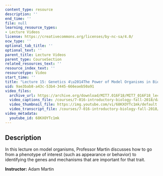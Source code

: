 ```yaml
---
content_type: resource
description: ''
end_time: ''
file: null
learning_resource_types:
- Lecture Videos
license: https://creativecommons.org/licenses/by-nc-sa/4.0/
ocw_type: ''
optional_tab_title: ''
optional_text: ''
parent_title: Lecture Videos
parent_type: CourseSection
related_resources_text: ''
resource_index_text: ''
resourcetype: Video
start_time: ''
title: "Lecture 15: Genetics 4\u2014The Power of Model Organisms in Biological Discovery"
uid: 9ae3bab8-a43c-53b4-3445-666eaeb50a91
video_files:
  archive_url: https://archive.org/download/MIT7.016F18/MIT7_016F18_lec15_300k.mp4
  video_captions_file: /courses/7-016-introductory-biology-fall-2018/daa1cb3052545cfebc9b52ac9644b459_68KXOYTc1mk.vtt
  video_thumbnail_file: https://img.youtube.com/vi/68KXOYTc1mk/default.jpg
  video_transcript_file: /courses/7-016-introductory-biology-fall-2018/ea8fa7e5a4fb99b092966fbf49cf8d23_68KXOYTc1mk.pdf
video_metadata:
  youtube_id: 68KXOYTc1mk
---
```


Description
-----------

In this lecture on model organisms, Professor Martin discusses how to go from a phenotype of interest (such as appearance or behavior) to identifying the genes and mechanisms that are important for that trait.

**Instructor:** Adam Martin

